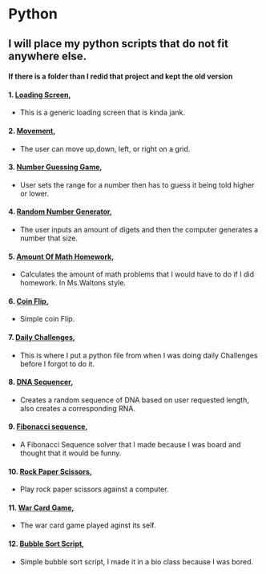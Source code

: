# Python
## I will place my python scripts that do not fit anywhere else.
#### If there is a folder than I redid that project and kept the old version

#### 1. [Loading Screen](https://github.com/Travis-DV/Python/tree/8ec6663920f6c7dacbb92cd4dd7a97744b85ed13/LoadingScreen),  
   * This is a generic loading screen that is kinda jank.
#### 2. [Movement](https://github.com/Travis-DV/Python/tree/8ec6663920f6c7dacbb92cd4dd7a97744b85ed13/Movement),
   * The user can move up,down, left, or right on a grid.
#### 3. [Number Guessing Game](https://github.com/Travis-DV/Python/tree/8ec6663920f6c7dacbb92cd4dd7a97744b85ed13/NumberGuessingGame),
   * User sets the range for a number then has to guess it being told higher or lower.
#### 4. [Random Number Generator](https://github.com/Travis-DV/Python/tree/8ec6663920f6c7dacbb92cd4dd7a97744b85ed13/RandomNumberGenerator),  
   * The user inputs an amount of digets and then the computer generates a number that size.
#### 5. [Amount Of Math Homework](https://github.com/Travis-DV/Python/blob/8ec6663920f6c7dacbb92cd4dd7a97744b85ed13/AmountOfMathHomework.py),
   * Calculates the amount of math problems that I would have to do if I did homework. In Ms.Waltons style.
#### 6. [Coin Flip](https://github.com/Travis-DV/Python/blob/8ec6663920f6c7dacbb92cd4dd7a97744b85ed13/CoinFlip.py),
   * Simple coin Flip.
#### 7. [Daily Challenges](https://github.com/Travis-DV/Python/blob/8ec6663920f6c7dacbb92cd4dd7a97744b85ed13/DailyChallenges.py),
   * This is where I put a python file from when I was doing daily Challenges before I forgot to do it. 
#### 8. [DNA Sequencer](https://github.com/Travis-DV/Python/blob/8ec6663920f6c7dacbb92cd4dd7a97744b85ed13/DNASequencer.py),
   * Creates a random sequence of DNA based on user requested length, also creates a corresponding RNA. 
#### 9. [Fibonacci sequence](https://github.com/Travis-DV/Python/blob/8ec6663920f6c7dacbb92cd4dd7a97744b85ed13/FibonacciSequence.py), 
   * A Fibonacci Sequence solver that I made because I was board and thought that it would be funny. 
#### 10. [Rock Paper Scissors](https://github.com/Travis-DV/Python/blob/8ec6663920f6c7dacbb92cd4dd7a97744b85ed13/RockPaperScissors.py), 
   * Play rock paper scissors against a computer.
#### 11. [War Card Game](https://github.com/Travis-DV/Python/blob/8ec6663920f6c7dacbb92cd4dd7a97744b85ed13/WarCardGame.py), 
   * The war card game played aginst its self.
#### 12. [Bubble Sort Script](https://github.com/Travis-DV/Python/blob/8ec6663920f6c7dacbb92cd4dd7a97744b85ed13/BubbleSort.py), 
   * Simple bubble sort script, I made it in a bio class because I was bored.